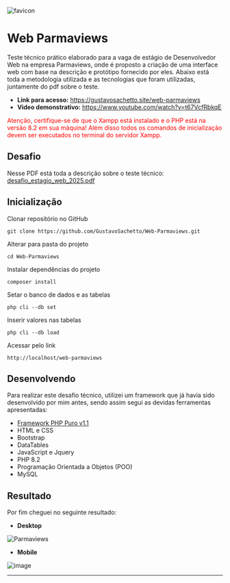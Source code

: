 ![favicon](https://github.com/user-attachments/assets/731b4a47-d765-462f-bf66-ee606fca65d2)

# Web Parmaviews

Teste técnico prático elaborado para a vaga de estágio de Desenvolvedor Web na empresa Parmaviews, onde é proposto a criação de uma interface web com base na descrição e protótipo fornecido por eles. Abaixo está toda a metodologia utilizada e as tecnologias que foram utilizadas, juntamente do pdf sobre o teste.

* __Link para acesso:__ https://gustavosachetto.site/web-parmaviews
* __Video demonstrativo:__ https://www.youtube.com/watch?v=t67VcfRbkqE

<span style="color: red;">
  Atenção, certifique-se de que o Xampp está instalado e o PHP está na versão 8.2 em sua máquina! Além disso todos os comandos de inicialização devem ser executados no terminal do servidor Xampp.
</span>

## Desafio
Nesse PDF está toda a descrição sobre o teste técnico: [desafio_estagio_web_2025.pdf](https://github.com/user-attachments/files/19349735/desafio_estagio_web_2025.pdf)

## Inicialização
Clonar repositório no GitHub
```
git clone https://github.com/GustavoSachetto/Web-Parmaviews.git
```

Alterar para pasta do projeto
```
cd Web-Parmaviews
```

Instalar dependências do projeto
```
composer install
```

Setar o banco de dados e as tabelas
```
php cli --db set
```

Inserir valores nas tabelas
```
php cli --db load
```

Acessar pelo link
```
http://localhost/web-parmaviews
```

## Desenvolvendo
Para realizar este desafio técnico, utilizei um framework que já havia sido desenvolvido por mim antes, sendo assim
segui as devidas ferramentas apresentadas:

- [Framework PHP Puro v1.1](https://github.com/GustavoSachetto/Php-puro)
- HTML e CSS
- Bootstrap
- DataTables
- JavaScript e Jquery
- PHP 8.2
- Programação Orientada a Objetos (POO)
- MySQL 

## Resultado
Por fim cheguei no seguinte resultado:

* __Desktop__
  
![Parmaviews](https://github.com/user-attachments/assets/11c5c747-3aa3-423c-b167-07a5402ccfe1)

* __Mobile__
  
![image](https://github.com/user-attachments/assets/2dd69a8c-7cdb-4418-9740-0184ef98d960)

*************
